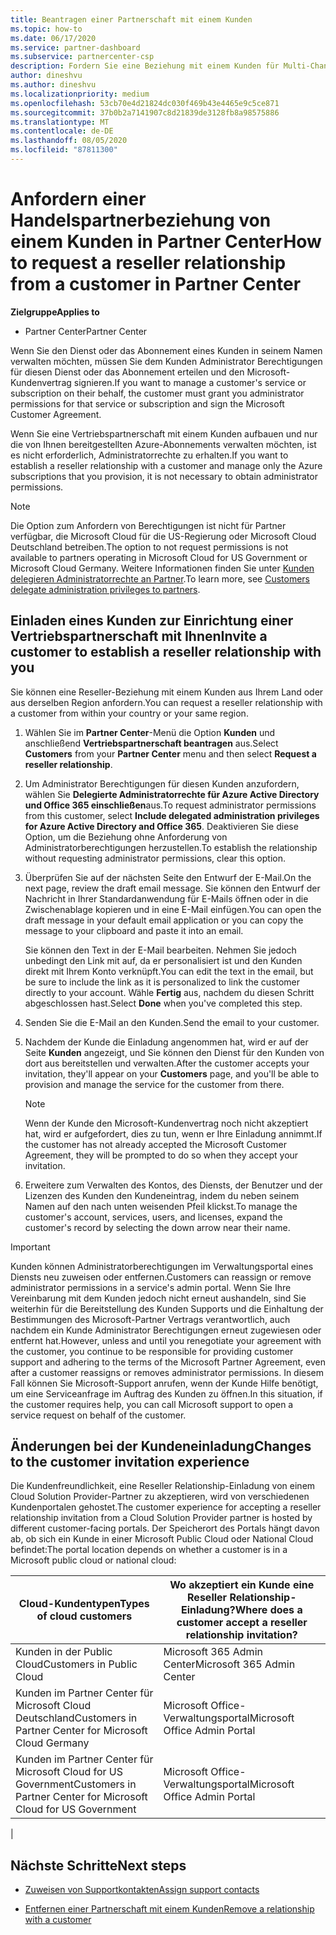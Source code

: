 ```yaml
---
title: Beantragen einer Partnerschaft mit einem Kunden
ms.topic: how-to
ms.date: 06/17/2020
ms.service: partner-dashboard
ms.subservice: partnercenter-csp
description: Fordern Sie eine Beziehung mit einem Kunden für Multi-Channel-Szenarien mit mehreren Partnern an, oder wenn Ihre delegierten Administratorrechte für einen Kunden wieder hergestellt werden müssen.
author: dineshvu
ms.author: dineshvu
ms.localizationpriority: medium
ms.openlocfilehash: 53cb70e4d21824dc030f469b43e4465e9c5ce871
ms.sourcegitcommit: 37b0b2a7141907c8d21839de3128fb8a98575886
ms.translationtype: MT
ms.contentlocale: de-DE
ms.lasthandoff: 08/05/2020
ms.locfileid: "87811300"
---
```

# <a name="how-to-request-a-reseller-relationship-from-a-customer-in-partner-center"></a><span data-ttu-id="d716b-103">Anfordern einer Handelspartnerbeziehung von einem Kunden in Partner Center</span><span class="sxs-lookup"><span data-stu-id="d716b-103">How to request a reseller relationship from a customer in Partner Center</span></span>

<span data-ttu-id="d716b-104">**Zielgruppe**</span><span class="sxs-lookup"><span data-stu-id="d716b-104">**Applies to**</span></span>

- <span data-ttu-id="d716b-105">Partner Center</span><span class="sxs-lookup"><span data-stu-id="d716b-105">Partner Center</span></span>

<span data-ttu-id="d716b-106">Wenn Sie den Dienst oder das Abonnement eines Kunden in seinem Namen verwalten möchten, müssen Sie dem Kunden Administrator Berechtigungen für diesen Dienst oder das Abonnement erteilen und den Microsoft-Kundenvertrag signieren.</span><span class="sxs-lookup"><span data-stu-id="d716b-106">If you want to manage a customer's service or subscription on their behalf, the customer must grant you administrator permissions for that service or subscription and sign the Microsoft Customer Agreement.</span></span>

<span data-ttu-id="d716b-107">Wenn Sie eine Vertriebspartnerschaft mit einem Kunden aufbauen und nur die von Ihnen bereitgestellten Azure-Abonnements verwalten möchten, ist es nicht erforderlich, Administratorrechte zu erhalten.</span><span class="sxs-lookup"><span data-stu-id="d716b-107">If you want to establish a reseller relationship with a customer and manage only the Azure subscriptions that you provision, it is not necessary to obtain administrator permissions.</span></span>

>[!NOTE] 
><span data-ttu-id="d716b-108">Die Option zum Anfordern von Berechtigungen ist nicht für Partner verfügbar, die Microsoft Cloud für die US-Regierung oder Microsoft Cloud Deutschland betreiben.</span><span class="sxs-lookup"><span data-stu-id="d716b-108">The option to not request permissions is not available to partners operating in Microsoft Cloud for US Government or Microsoft Cloud Germany.</span></span> <span data-ttu-id="d716b-109">Weitere Informationen finden Sie unter [Kunden delegieren Administratorrechte an Partner](customers-revoke-admin-privileges.md).</span><span class="sxs-lookup"><span data-stu-id="d716b-109">To learn more, see [Customers delegate administration privileges to partners](customers-revoke-admin-privileges.md).</span></span>

## <a name="invite-a-customer-to-establish-a-reseller-relationship-with-you"></a><span data-ttu-id="d716b-110">Einladen eines Kunden zur Einrichtung einer Vertriebspartnerschaft mit Ihnen</span><span class="sxs-lookup"><span data-stu-id="d716b-110">Invite a customer to establish a reseller relationship with you</span></span>

<span data-ttu-id="d716b-111">Sie können eine Reseller-Beziehung mit einem Kunden aus Ihrem Land oder aus derselben Region anfordern.</span><span class="sxs-lookup"><span data-stu-id="d716b-111">You can request a reseller relationship with a customer from within your country or your same region.</span></span>

1. <span data-ttu-id="d716b-112">Wählen Sie im **Partner Center**-Menü die Option **Kunden** und anschließend **Vertriebspartnerschaft beantragen** aus.</span><span class="sxs-lookup"><span data-stu-id="d716b-112">Select **Customers** from your **Partner Center** menu and then select **Request a reseller relationship**.</span></span>

2. <span data-ttu-id="d716b-113">Um Administrator Berechtigungen für diesen Kunden anzufordern, wählen Sie **Delegierte Administratorrechte für Azure Active Directory und Office 365 einschließen**aus.</span><span class="sxs-lookup"><span data-stu-id="d716b-113">To request administrator permissions from this customer, select **Include delegated administration privileges for Azure Active Directory and Office 365**.</span></span> <span data-ttu-id="d716b-114">Deaktivieren Sie diese Option, um die Beziehung ohne Anforderung von Administratorberechtigungen herzustellen.</span><span class="sxs-lookup"><span data-stu-id="d716b-114">To establish the relationship without requesting administrator permissions, clear this option.</span></span>

3. <span data-ttu-id="d716b-115">Überprüfen Sie auf der nächsten Seite den Entwurf der E-Mail.</span><span class="sxs-lookup"><span data-stu-id="d716b-115">On the next page, review the draft email message.</span></span> <span data-ttu-id="d716b-116">Sie können den Entwurf der Nachricht in Ihrer Standardanwendung für E-Mails öffnen oder in die Zwischenablage kopieren und in eine E-Mail einfügen.</span><span class="sxs-lookup"><span data-stu-id="d716b-116">You can open the draft message in your default email application or you can copy the message to your clipboard and paste it into an email.</span></span>

   <span data-ttu-id="d716b-117">Sie können den Text in der E-Mail bearbeiten. Nehmen Sie jedoch unbedingt den Link mit auf, da er personalisiert ist und den Kunden direkt mit Ihrem Konto verknüpft.</span><span class="sxs-lookup"><span data-stu-id="d716b-117">You can edit the text in the email, but be sure to include the link as it is personalized to link the customer directly to your account.</span></span> <span data-ttu-id="d716b-118">Wähle **Fertig** aus, nachdem du diesen Schritt abgeschlossen hast.</span><span class="sxs-lookup"><span data-stu-id="d716b-118">Select **Done** when you've completed this step.</span></span>

4. <span data-ttu-id="d716b-119">Senden Sie die E-Mail an den Kunden.</span><span class="sxs-lookup"><span data-stu-id="d716b-119">Send the email to your customer.</span></span>

5. <span data-ttu-id="d716b-120">Nachdem der Kunde die Einladung angenommen hat, wird er auf der Seite **Kunden** angezeigt, und Sie können den Dienst für den Kunden von dort aus bereitstellen und verwalten.</span><span class="sxs-lookup"><span data-stu-id="d716b-120">After the customer accepts your invitation, they'll appear on your **Customers** page, and you'll be able to provision and manage the service for the customer from there.</span></span>

   > [!NOTE]
   > <span data-ttu-id="d716b-121">Wenn der Kunde den Microsoft-Kundenvertrag noch nicht akzeptiert hat, wird er aufgefordert, dies zu tun, wenn er Ihre Einladung annimmt.</span><span class="sxs-lookup"><span data-stu-id="d716b-121">If the customer has not already accepted the Microsoft Customer Agreement, they will be prompted to do so when they accept your invitation.</span></span> 

6. <span data-ttu-id="d716b-122">Erweitere zum Verwalten des Kontos, des Diensts, der Benutzer und der Lizenzen des Kunden den Kundeneintrag, indem du neben seinem Namen auf den nach unten weisenden Pfeil klickst.</span><span class="sxs-lookup"><span data-stu-id="d716b-122">To manage the customer's account, services, users, and licenses, expand the customer's record by selecting the down arrow near their name.</span></span>

> [!IMPORTANT]  
> <span data-ttu-id="d716b-123">Kunden können Administratorberechtigungen im Verwaltungsportal eines Diensts neu zuweisen oder entfernen.</span><span class="sxs-lookup"><span data-stu-id="d716b-123">Customers can reassign or remove administrator permissions in a service's admin portal.</span></span> <span data-ttu-id="d716b-124">Wenn Sie Ihre Vereinbarung mit dem Kunden jedoch nicht erneut aushandeln, sind Sie weiterhin für die Bereitstellung des Kunden Supports und die Einhaltung der Bestimmungen des Microsoft-Partner Vertrags verantwortlich, auch nachdem ein Kunde Administrator Berechtigungen erneut zugewiesen oder entfernt hat.</span><span class="sxs-lookup"><span data-stu-id="d716b-124">However, unless and until you renegotiate your agreement with the customer, you continue to be responsible for providing customer support and adhering to the terms of the Microsoft Partner Agreement, even after a customer reassigns or removes administrator permissions.</span></span> <span data-ttu-id="d716b-125">In diesem Fall können Sie Microsoft-Support anrufen, wenn der Kunde Hilfe benötigt, um eine Serviceanfrage im Auftrag des Kunden zu öffnen.</span><span class="sxs-lookup"><span data-stu-id="d716b-125">In this situation, if the customer requires help, you can call Microsoft support to open a service request on behalf of the customer.</span></span>

## <a name="changes-to-the-customer-invitation-experience"></a><span data-ttu-id="d716b-126">Änderungen bei der Kundeneinladung</span><span class="sxs-lookup"><span data-stu-id="d716b-126">Changes to the customer invitation experience</span></span>

<span data-ttu-id="d716b-127">Die Kundenfreundlichkeit, eine Reseller Relationship-Einladung von einem Cloud Solution Provider-Partner zu akzeptieren, wird von verschiedenen Kundenportalen gehostet.</span><span class="sxs-lookup"><span data-stu-id="d716b-127">The customer experience for accepting a reseller relationship invitation from a Cloud Solution Provider partner is hosted by different customer-facing portals.</span></span> <span data-ttu-id="d716b-128">Der Speicherort des Portals hängt davon ab, ob sich ein Kunde in einer Microsoft Public Cloud oder National Cloud befindet:</span><span class="sxs-lookup"><span data-stu-id="d716b-128">The portal location depends on whether a customer is in a Microsoft public cloud or national cloud:</span></span>

|<span data-ttu-id="d716b-129">Cloud-Kundentypen</span><span class="sxs-lookup"><span data-stu-id="d716b-129">Types of cloud customers</span></span>  | <span data-ttu-id="d716b-130">Wo akzeptiert ein Kunde eine Reseller Relationship-Einladung?</span><span class="sxs-lookup"><span data-stu-id="d716b-130">Where does a customer accept a reseller relationship invitation?</span></span> |
|---------|---------
| <span data-ttu-id="d716b-131">Kunden in der Public Cloud</span><span class="sxs-lookup"><span data-stu-id="d716b-131">Customers in Public Cloud</span></span> | <span data-ttu-id="d716b-132">Microsoft 365 Admin Center</span><span class="sxs-lookup"><span data-stu-id="d716b-132">Microsoft 365 Admin Center</span></span> |
| <span data-ttu-id="d716b-133">Kunden im Partner Center für Microsoft Cloud Deutschland</span><span class="sxs-lookup"><span data-stu-id="d716b-133">Customers in Partner Center for Microsoft Cloud Germany</span></span> | <span data-ttu-id="d716b-134">Microsoft Office-Verwaltungsportal</span><span class="sxs-lookup"><span data-stu-id="d716b-134">Microsoft Office Admin Portal</span></span> |
| <span data-ttu-id="d716b-135">Kunden im Partner Center für Microsoft Cloud for US Government</span><span class="sxs-lookup"><span data-stu-id="d716b-135">Customers in Partner Center for Microsoft Cloud for US Government</span></span> | <span data-ttu-id="d716b-136">Microsoft Office-Verwaltungsportal</span><span class="sxs-lookup"><span data-stu-id="d716b-136">Microsoft Office Admin Portal</span></span> |
|

## <a name="next-steps"></a><span data-ttu-id="d716b-137">Nächste Schritte</span><span class="sxs-lookup"><span data-stu-id="d716b-137">Next steps</span></span>

- [<span data-ttu-id="d716b-138">Zuweisen von Supportkontakten</span><span class="sxs-lookup"><span data-stu-id="d716b-138">Assign support contacts</span></span>](assign-support-contacts.md)

- [<span data-ttu-id="d716b-139">Entfernen einer Partnerschaft mit einem Kunden</span><span class="sxs-lookup"><span data-stu-id="d716b-139">Remove a relationship with a customer</span></span>](remove-a-relationship.md)
